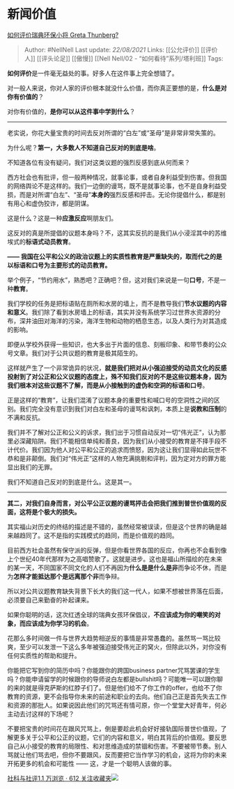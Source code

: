 # 新闻价值
[如何评价瑞典环保小将 Greta Thunberg?](https://www.zhihu.com/question/341415289/answer/840493438)

> Author: #NellNell 
Last update: *22/08/2021* 
Links: [[公允评价]] [[评价人]] [[评头论足]] [[傲慢]] [[Nell Nell/02 - “如何看待”系列/塔利班]]
Tags:   


  

**如何评价**是一件毫无益处的事。好多人在这件事上完全想错了。

对一般人来说，你对人家的评价根本就没什么价值，而你真正要想的是，**什么是对你有价值的**？

对你有价值的，**是你可以从这件事中学到什么**？

---

老实说，你花大量宝贵的时间去反对所谓的“白左”或“圣母”是非常非常失策的。

为什么呢？**第一，大多数人不知道自己反对的到底是啥**。

不知道各位有没有疑问，我们对这类议题的强烈反感到底从何而来？

西方社会也有批评，但一般两种情况，就事论事，或者自身利益受到伤害。但我国的网络舆论不是这样的。我们一边倒的谩骂，既不是就事论事，也不是自身利益受损，而是对所谓“白左”、“圣母”**本身的**强烈反感和抨击。无论你提倡什么，都是别有用心和虚伪狡诈，都是阴谋。

这是什么？这是一种**应激反应**啊朋友们。

这反对的真是所提倡的议题本身吗？不，这其实反抗的是我们从小浸淫其中的苏维埃式的**标语式动员教育**。

**—— 我国在公平和公义的政治议题上的实质性教育是严重缺失的，**取而代之的是以**标语和口号为主要形式的动员教育。**

举个例子，“节约用水”，熟悉吧？正确吧？但，这对我们来说是一句**口号**，不是一种**教育**。

我们学校的任务是把标语贴在厕所和水房的墙上，而不是教导我们**节水议题的内容和意义**。我们除了看到水房墙上的标语，其实并没有系统学习过世界水资源的分布，深井油田对海洋的污染，海洋生物和动物的栖息生态，以及人类行为对其造成的影响。

即便从学校外获得一些知识，也大多出于片面的信息、刻板印象、和带节奏的公众号文章。我们对于公共议题的教育是极其陌生的。

这样就产生了一个非常诡异的状况，**就是我们把对从小强迫接受的动员文化的反感投射到了对公正和公义议题的态度上，殊不知我们反对的不是这些议题本身，因为我们根本对这些议题不了解，而是从小接触到的虚伪和空洞的标语和口号**。

正是这样的“教育”，让我们混淆了议题本身的重要性和喊口号的空洞性之间的区别。我们完全没有意识到我们对白左和圣母的谩骂和讽刺，本质上是**说教和压制**的不满和反抗。

我们并不了解对公正和公义的诉求，我们出于习惯自动反对一切“伟光正”，认为那里必深藏陷阱。我们不能相信单纯和善良，因为我们从小接受的教育是不择手段不计代价。我们因为他人对公平和公正的追求而愤怒，因为这让我们显得如此玩世不恭和是非颠倒。我们对“伟光正”这样的人物充满挑剔和评判，因为定对方的罪方能显出我们的无罪。

我们不知道自己反对的到底是什么。这是其一。

---

**其二，对我们自身而言，对公平公正议题的谩骂抨击会把我们推到普世价值观的反面，这将是个极大的损失。**

其实福山对历史的终结的描述是不错的，虽然经常被误读，但是这个世界的确是越来越趋同了。这不是指的实践模式的趋同，而是价值观的趋同。

目前西方社会虽然有保守派的反弹，但是你看世界各国的反应，你再也不会看到像上个世纪40年代那样为之高唱赞歌了。这就是进步。这也是福山所描绘的在未来的某一天，不同国家不同文化的人们不再因为**什么是是什么是非**而争论不休，而是为**怎样才能抵达那个是远离那个非**而争辩。

所以对公共议题教育缺失背景下长大的我们这一代人，如果不想被世界落在后面，必须要自己来勤奋的补起课来。

如果你聪明的话，这次红透全球的瑞典女孩环保倡议，**不应该成为你的嘲笑的对象，而应该成为你学习的机会**。

花那么多时间做一件与世界大趋势相逆反的事情是非常愚蠢的。虽然骂一骂比较爽，至少可以发泄一下这么多年被强迫接受伟光正的窝火，但除此以外，对你没有任何实质性的帮助和提升。

你能把它写到你的简历中吗？你能跟你的跨国business partner咒骂罢课的学生吗？你能申请留学的时候跟你的导师说白左都是bullshit吗？可能唯一可以跟你聊的来的就是得克萨斯的红脖子们了。但是他们给不了你工作的offer，也给不了你教育的资源，更不会指导你未来的前途和职业的去向。他们自己正是首先失去工作和资源的那批人。如果说因此他们的咒骂还有情可原，你一个堂堂大好青年，何必主动去讨这样的下场呢？

不要把宝贵的时间花在跟风咒骂上，倒是要趁此机会好好接轨国际普世价值观，了解更多关于公平和公正的议题，它们的内容和意义，明白其背后的价值观。要反思自己从小接受的教育的局限性、和对思维造成的禁锢和伤害。不要被带节奏。别人骂就让他们骂去吧，但你不要跟风，反而要把它当作学习的机会，这将为你的未来开拓更多的机会和可能性 —— 这，才是一个聪明人该做的事。

[社科与社评1.1 万浏览 · 612 关注收藏夹![](https://pic2.zhimg.com/80/v2-b2918ef3f9c19572ba524ac59316a917_1440w.png)](https://zhihu.com/collection/313819737)